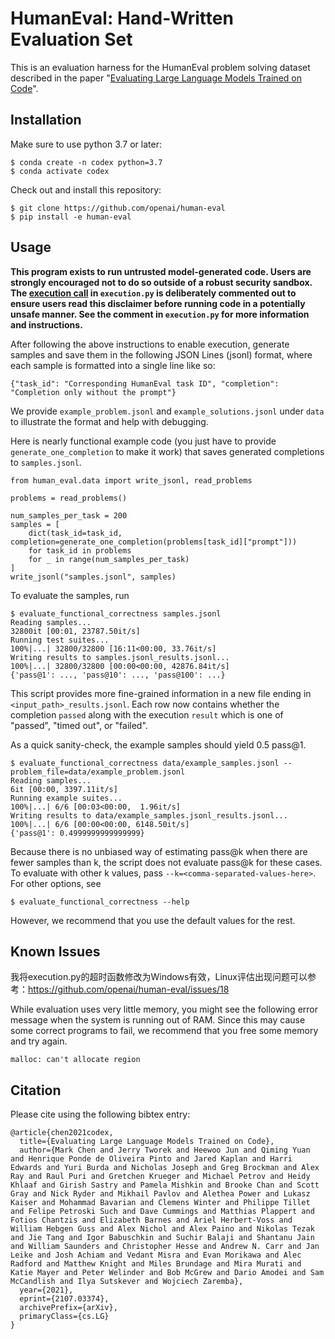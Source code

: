 # HumanEval: Hand-Written Evaluation Set 

This is an evaluation harness for the HumanEval problem solving dataset
described in the paper "[Evaluating Large Language Models Trained on
Code](https://arxiv.org/abs/2107.03374)".

## Installation

Make sure to use python 3.7 or later:
```
$ conda create -n codex python=3.7
$ conda activate codex
```

Check out and install this repository:
```
$ git clone https://github.com/openai/human-eval
$ pip install -e human-eval
```

## Usage

**This program exists to run untrusted model-generated code. Users are strongly
encouraged not to do so outside of a robust security sandbox. The [execution
call](https://github.com/openai/human-eval/blob/master/human_eval/execution.py#L48-L58)
in `execution.py` is deliberately commented out to ensure users read this
disclaimer before running code in a potentially unsafe manner. See the comment in
`execution.py` for more information and instructions.**

After following the above instructions to enable execution, generate samples
and save them in the following JSON Lines (jsonl) format, where each sample is
formatted into a single line like so:
```
{"task_id": "Corresponding HumanEval task ID", "completion": "Completion only without the prompt"}
```
We provide `example_problem.jsonl` and `example_solutions.jsonl` under `data`
to illustrate the format and help with debugging.

Here is nearly functional example code (you just have to provide
`generate_one_completion` to make it work) that saves generated completions to
`samples.jsonl`.
```
from human_eval.data import write_jsonl, read_problems

problems = read_problems()

num_samples_per_task = 200
samples = [
    dict(task_id=task_id, completion=generate_one_completion(problems[task_id]["prompt"]))
    for task_id in problems
    for _ in range(num_samples_per_task)
]
write_jsonl("samples.jsonl", samples)
```

To evaluate the samples, run
```
$ evaluate_functional_correctness samples.jsonl
Reading samples...
32800it [00:01, 23787.50it/s]
Running test suites...
100%|...| 32800/32800 [16:11<00:00, 33.76it/s]
Writing results to samples.jsonl_results.jsonl...
100%|...| 32800/32800 [00:00<00:00, 42876.84it/s]
{'pass@1': ..., 'pass@10': ..., 'pass@100': ...}
```
This script provides more fine-grained information in a new file ending in
`<input_path>_results.jsonl`. Each row now contains whether the completion
`passed` along with the execution `result` which is one of "passed", "timed
out", or "failed".

As a quick sanity-check, the example samples should yield 0.5 pass@1.
```
$ evaluate_functional_correctness data/example_samples.jsonl --problem_file=data/example_problem.jsonl
Reading samples...
6it [00:00, 3397.11it/s]
Running example suites...
100%|...| 6/6 [00:03<00:00,  1.96it/s]
Writing results to data/example_samples.jsonl_results.jsonl...
100%|...| 6/6 [00:00<00:00, 6148.50it/s]
{'pass@1': 0.4999999999999999}
```

Because there is no unbiased way of estimating pass@k when there are fewer
samples than k, the script does not evaluate pass@k for these cases. To
evaluate with other k values, pass `--k=<comma-separated-values-here>`. For
other options, see
```
$ evaluate_functional_correctness --help
```
However, we recommend that you use the default values for the rest.

## Known Issues
我将execution.py的超时函数修改为Windows有效，Linux评估出现问题可以参考：https://github.com/openai/human-eval/issues/18

While evaluation uses very little memory, you might see the following error
message when the system is running out of RAM. Since this may cause some
correct programs to fail, we recommend that you free some memory and try again.
```
malloc: can't allocate region
```

## Citation

Please cite using the following bibtex entry:

```
@article{chen2021codex,
  title={Evaluating Large Language Models Trained on Code},
  author={Mark Chen and Jerry Tworek and Heewoo Jun and Qiming Yuan and Henrique Ponde de Oliveira Pinto and Jared Kaplan and Harri Edwards and Yuri Burda and Nicholas Joseph and Greg Brockman and Alex Ray and Raul Puri and Gretchen Krueger and Michael Petrov and Heidy Khlaaf and Girish Sastry and Pamela Mishkin and Brooke Chan and Scott Gray and Nick Ryder and Mikhail Pavlov and Alethea Power and Lukasz Kaiser and Mohammad Bavarian and Clemens Winter and Philippe Tillet and Felipe Petroski Such and Dave Cummings and Matthias Plappert and Fotios Chantzis and Elizabeth Barnes and Ariel Herbert-Voss and William Hebgen Guss and Alex Nichol and Alex Paino and Nikolas Tezak and Jie Tang and Igor Babuschkin and Suchir Balaji and Shantanu Jain and William Saunders and Christopher Hesse and Andrew N. Carr and Jan Leike and Josh Achiam and Vedant Misra and Evan Morikawa and Alec Radford and Matthew Knight and Miles Brundage and Mira Murati and Katie Mayer and Peter Welinder and Bob McGrew and Dario Amodei and Sam McCandlish and Ilya Sutskever and Wojciech Zaremba},
  year={2021},
  eprint={2107.03374},
  archivePrefix={arXiv},
  primaryClass={cs.LG}
}
```
